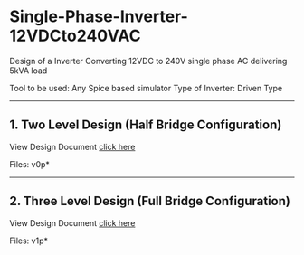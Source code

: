 # Single-Phase-Inverter-12VDCto240VAC
Design of a Inverter Converting 12VDC to 240V single phase AC delivering 5kVA load

Tool to be used: Any Spice based simulator
Type of Inverter: Driven Type

------------------
## 1. Two Level Design (Half Bridge Configuration)

View Design Document [click here](Two_Level_Design.md)

Files: v0p*

------------------
## 2. Three Level Design (Full Bridge Configuration)

View Design Document [click here]()

Files: v1p*
